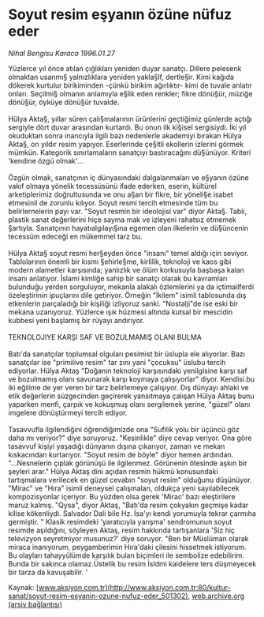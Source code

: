 # Soyut resim eşyanın özüne nüfuz eder

*Nihal Bengisu Karaca 1996.01.27*

<div class="pNewsDetailMainContent" itemprop="articleBody">
 Yüzlerce yıl önce atılan çığlıkları yeniden duyar sanatçı. Dillere pelesenk olmaktan usanmı§ yalnızlıklara yeniden yakla§lf, dertle§ir. Kimi kağıda dökerek kurtulur birikiminden -çünkü birikim ağırlıktır- kimi de tuvale anlatır onları. Seçilmi§ olmanın anlamıyla e§lik eden renkler; fikre dönü§ür, müziğe dönü§ür, öyküye dönü§ür tuvalde.
 <br/>
 <br/>
 Hülya Akta§, yıllar süren çalı§malarının ürünlerini geçtiğimiz günlerde açtığı sergiyle dört duvar arasından kurtardı. Bu onun ilk ki§isel sergisiydi. İki yıl okuduktan sonra inancıyla ilgili bazı nedenlerle akademiyi bırakan Hülya Akta§, on yıldır resim yapıyor. Eserlerinde çe§itli ekollerin izlerini görmek mümkün. Kategorik sınırlamaların sanatçıyı bastıracağını dü§ünüyor. Kriteri 'kendine özgü olmak'...
 <br/>
 <br/>
 Özgün olmak, sanatçının iç dünyasındaki dalgalanmaları ve e§yanın özüne vakıf olmaya yönelik tecessüsünü ifade ederken, eserin, kültürel arketiplerimiz doğrultusunda ve onu a§an bir fikre, bir yöneli§e isabet etmesinil de zorunlu kılıyor. Soyut resmi tercih etmesinde tüm bu belirlernelerin payı var. "Soyut resmin bir ideolojisi var" diyor Akta§. Tabii, plastik sanat değerlerini hiçe sayma mak ve izleyeni rahatsız etmemek §artıyla. Sanatçının hayatıalgılayı§ına egemen olan ilkelerin ve dü§üncenin tecessüm edeceği en mükemmel tarz bu.
 <br/>
 <br/>
 Hülya Akta§ soyut resmi her§eyden önce "insanı" temel aldığı için seviyor. Tablolarının önemli bir kısmı §ehirle§me, kirlilik, teknoloji ve kaos gibi modern alametler karşısında; yanlızlık ve ölüm korkusuyla başbaşa kalan insanı anlatıyor. İslami kimliğe sahip bir sanatçı olarak bu kavramları bulunduğu yerden sorguluyor, mekanla alakalı özlemlerini ya da içtimailferdi özeleştirinin ipuçlarını dile getiriyor. Örneğin "İkilem" isimli tablosunda dış etkenlerin parçaladığı bir kişiliği izliyoruz sanki. "Nostalji"de ise eski bir mekana uzanıyoruz. Yüzlerce ışık hüzmesi altında kutsal bir mescidin kubbesi yeni başlamış bir rüyayı andırıyor.
 <br/>
 <br/>
 TEKNOLOJIYE KARŞI SAF VE BOZULMAMIŞ OLANI BULMA
 <br/>
 <br/>
 Batı'da sanatçılar toplumsal olguları pesimist bir üslupla ele alıyorlar. Bazı sanatçılar ise "primilive resim" tar zını yani "çocuksu" üslubu tercih ediyorlar. Hülya Aktaş "Doğanın teknoloji karşısındaki yenilgisine karşı saf ve bozulmamış olanı savunarak karşı koymaya çalışıyorlar" diyor. Kendisi.bu iki eğilime de yer veren bir tarz belirlemeye çalışıyor. Dış dünyayı ahlaki ve etik değerlerin süzgecinden geçirerek yansıtmaya çalışan Hülya Aktaş bunu yaparken menfi, çarpık ve kokuşmuş olanı sergilemek yerine, "güzel" olanı imgelere dönüştürmeyi tercih ediyor.
 <br/>
 <br/>
 Tasavvufla ilgilendiğini öğrendiğimizde ona "Sufilik yolu bir üçüncü göz daha mı veriyor?" diye soruyoruz. "Kesinlikle" diye cevap veriyor. Ona göre tasavvuf kişiyi yaşadığı dünyanın dışına çıkarıyor, zaman ve mekan kıskacından kurtarıyor. "Soyut resim de böyle" diyor hemen ardından. "...Nesnelerin çıplak görünüşü ile ilgilenmez. Görünenin ötesinde aşkın bir şeyleri arar." Hülya Aktaş dini açıdan resmin hükmü konusundaki tartışmalara verilecek en güzel cevabın "soyut resim" olduğunu düşünüyor. "Mirac" ve "Hıra" isimli deneysel çalışmaları, oldukça yeni sayılabilecek kompozisyonlar içeriyor. Bu yüzden olsa gerek 'Mirac' bazı eleştirilere maruz kalmış. "Qysa", diyor Aktaş, "Batı'da resim çokyakın geçmişe kadar kilise kökenliydi. Salvador Dali bile Hz. İsa'yı kendi yorumuyla tekrar çarmıha germiştir. " Klasik resimdeki 'yaratıcıyla yarışma' sendromunun soyut resimde aşıldığını, söyleyen Aktaş, resim hakkında tartışanlara 'Siz hiç televizyon seyretmiyor musunuz?' diye soruyor. "Ben bir Müslüman olarak miraca inanıyorum, peygamberimin Hıra'daki çilesini hissetmek istiyorum. Bu olayları tahayyülümde karşılık bulan biçimleri ile sembolize edebilirim. Bunda bir sakınca olamaz.Üstelik bu resim İsldmi kaidelere ters düşmeyecek bir tarza da kavuşabilir. '
 <br/>
</div>


Kaynak: [www.aksiyon.com.tr](http://www.aksiyon.com.tr:80/kultur-sanat/soyut-resim-esyanin-ozune-nufuz-eder_501302), [web.archive.org (arşiv bağlantısı)](http://web.archive.org/web/20150828223727/http://www.aksiyon.com.tr:80/kultur-sanat/soyut-resim-esyanin-ozune-nufuz-eder_501302)
